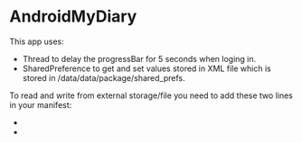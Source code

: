 # AndroidMyDiary

This app uses:
- Thread to delay the progressBar for 5 seconds when loging in.
- SharedPreference to get and set values stored in XML file which is stored in /data/data/package/shared_prefs.

To read and write from external storage/file you need to add these two lines in your manifest:
  - <uses-permission android:name="android.permission.WRITE_EXTERNAL_STORAGE"/>
  - <uses-permission android:name="android.permission.READ_EXTERNAL_STORAGE"/>
